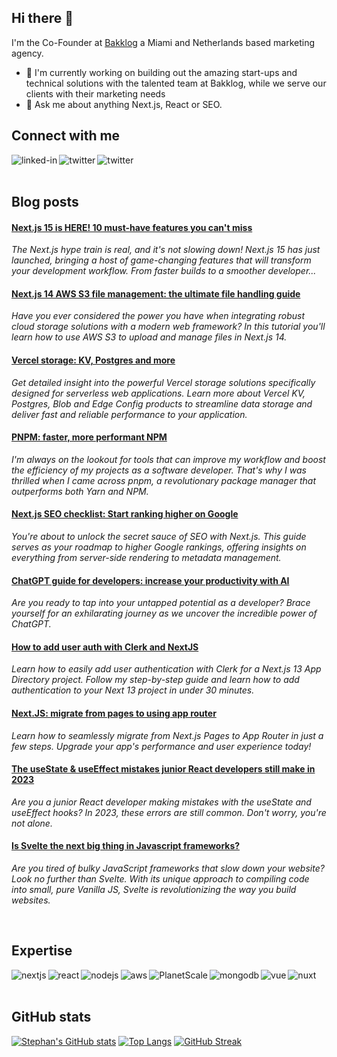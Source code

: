 ## Hi there 👋

I'm the Co-Founder at [Bakklog](https://www.bakklog.com) a Miami and Netherlands based marketing agency.

- 🔭 I'm currently working on building out the amazing start-ups and technical solutions with the talented team at Bakklog, while we serve our clients with their marketing needs
- 💬 Ask me about anything Next.js, React or SEO.
  <br>

## Connect with me

[<img align="left" alt="linked-in" src="https://img.shields.io/badge/linkedin-%230077B5.svg?&style=for-the-badge&logo=linkedin&logoColor=white" />](https://www.linkedin.com/in/stephan-moerman/)
[<img align="left" alt="twitter" src="https://img.shields.io/badge/twitter-%231DA1F2.svg?&style=for-the-badge&logo=twitter&logoColor=white" />](https://twitter.com/stmoerman)
[<img align="left" alt="twitter" src="https://img.shields.io/badge/instagram-E4405F.svg?&style=for-the-badge&logo=instagram&logoColor=white" />](https://instagram.com/stephan.moerman)
<br>
<br>

## Blog posts

<!--START_SECTION:feed-->
#### [Next.js 15 is HERE! 10 must-have features you can&#39;t miss](https:&#x2F;&#x2F;www.moerman.dev&#x2F;blog&#x2F;nextjs-15-stable-release) 
*The Next.js hype train is real, and it&#39;s not slowing down! Next.js 15 has just launched, bringing a host of game-changing features that will transform your development workflow. From faster builds to a smoother developer...*
#### [Next.js 14 AWS S3 file management: the ultimate file handling guide](https:&#x2F;&#x2F;www.moerman.dev&#x2F;blog&#x2F;nextjs-s3-file-management-the-ultimate-guide-to-handling-files-in-nextjs-14) 
*Have you ever considered the power you have when integrating robust cloud storage solutions with a modern web framework? In this tutorial you&#39;ll learn how to use AWS S3 to upload and manage files in Next.js 14.*
#### [Vercel storage: KV, Postgres and more](https:&#x2F;&#x2F;www.moerman.dev&#x2F;blog&#x2F;vercel-storage-the-complete-guide-in-2023) 
*Get detailed insight into the powerful Vercel storage solutions specifically designed for serverless web applications. Learn more about Vercel KV, Postgres, Blob and Edge Config products to streamline data storage and deliver fast and reliable performance to your application.*
#### [PNPM: faster, more performant NPM](https:&#x2F;&#x2F;www.moerman.dev&#x2F;blog&#x2F;pnpm-faster-more-performant-npm) 
*I&#39;m always on the lookout for tools that can improve my workflow and boost the efficiency of my projects as a software developer. That&#39;s why I was thrilled when I came across pnpm, a revolutionary package manager that outperforms both Yarn and NPM.*
#### [Next.js SEO checklist: Start ranking higher on Google](https:&#x2F;&#x2F;www.moerman.dev&#x2F;blog&#x2F;nextjs-seo-checklist-start-ranking-higher-on-google) 
*You&#39;re about to unlock the secret sauce of SEO with Next.js. This guide serves as your roadmap to higher Google rankings, offering insights on everything from server-side rendering to metadata management.*
#### [ChatGPT guide for developers: increase your productivity with AI](https:&#x2F;&#x2F;www.moerman.dev&#x2F;blog&#x2F;a-developers-manual-to-chatgpt) 
*Are you ready to tap into your untapped potential as a developer? Brace yourself for an exhilarating journey as we uncover the incredible power of ChatGPT.*
#### [How to add user auth with Clerk and NextJS](https:&#x2F;&#x2F;www.moerman.dev&#x2F;blog&#x2F;how-to-add-user-auth-with-clerk-and-nextjs) 
*Learn how to easily add user authentication with Clerk for a Next.js 13 App Directory project. Follow my step-by-step guide and learn how to add authentication to your Next 13 project in under 30 minutes.*
#### [Next.JS: migrate from pages to using app router](https:&#x2F;&#x2F;www.moerman.dev&#x2F;blog&#x2F;nextjs-migrate-from-pages-to-app-router) 
*Learn how to seamlessly migrate from Next.js Pages to App Router in just a few steps. Upgrade your app&#39;s performance and user experience today!*
#### [The useState &amp; useEffect mistakes junior React developers still make in 2023](https:&#x2F;&#x2F;www.moerman.dev&#x2F;blog&#x2F;usestate-and-useeffect-mistakes-junior-react-developers-still-make-in-2023) 
*Are you a junior React developer making mistakes with the useState and useEffect hooks? In 2023, these errors are still common. Don&#39;t worry, you&#39;re not alone.*
#### [Is Svelte the next big thing in Javascript frameworks?](https:&#x2F;&#x2F;www.moerman.dev&#x2F;blog&#x2F;is-svelte-the-next-big-thing-in-javascript-frameworks) 
*Are you tired of bulky JavaScript frameworks that slow down your website? Look no further than Svelte.  With its unique approach to compiling code into small, pure Vanilla JS, Svelte is revolutionizing the way you build websites.*
<!--END_SECTION:feed-->
<br>

## Expertise

<img align="left" alt="nextjs" src="https://img.shields.io/badge/next.js-000000?style=for-the-badge&logo=nextdotjs&logoColor=white" />
<img align="left" alt="react" src="https://img.shields.io/badge/react-%2320232a.svg?style=for-the-badge&logo=react&logoColor=%2361DAFB" />
<img align="left" alt="nodejs" src="https://img.shields.io/badge/node.js%20-%2343853D.svg?&style=for-the-badge&logo=node.js&logoColor=white" />
<img align="left" alt="aws" src="https://img.shields.io/badge/%20AWS-%23232F3E?logo=amazon-aws&logoColor=white&style=for-the-badge" />
<img align="left" alt="PlanetScale" src="https://img.shields.io/badge/planetscale-%23000000.svg?style=for-the-badge&logo=planetscale&logoColor=white" />
<img align="left" alt="mongodb" src="https://img.shields.io/badge/mongodb-%23316192.svg?&style=for-the-badge&logo=mongodb&logoColor=white" />
<img align="left" alt="vue" src="https://img.shields.io/badge/vue%20-%2320232a.svg?&style=for-the-badge&logo=vue&logoColor=%2361DAFB" />
<img align="left" alt="nuxt" src="https://img.shields.io/badge/nuxt.js%20-%2320232a.svg?&style=for-the-badge&logo=nuxt&logoColor=%2361DAFB" />
<br>
<br>

## GitHub stats

[![Stephan's GitHub stats](https://github-readme-stats-chi-one-90.vercel.app/api?username=stmoerman&show_icons=true&hide_title=true&theme=radical)](https://github.com/stmoerman/github-readme-stats)
[![Top Langs](https://github-readme-stats.vercel.app/api/top-langs/?username=stmoerman&layout=compact&theme=radical)](https://github.com/stmoerman/github-readme-stats)
[![GitHub Streak](https://streak-stats.demolab.com?user=stmoerman&theme=radical)](https://git.io/streak-stats)
